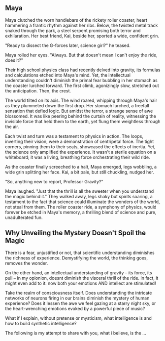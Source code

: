 ## Maya 
Maya clutched the worn handlebars of the rickety roller coaster, heart hammering a frantic rhythm against her ribs. Below, the twisted metal track snaked through the park, a steel serpent promising both terror and exhilaration. Her best friend, Kai, beside her, sported a wide, confident grin.

"Ready to dissect the G-forces later, science girl?" he teased.

Maya rolled her eyes. "Always. But that doesn't mean I can't enjoy the ride, does it?"

Their high school physics class had recently delved into gravity, its formulas and calculations etched into Maya's mind. Yet, the intellectual understanding couldn't diminish the primal fear bubbling in her stomach as the coaster lurched forward. The first climb, agonizingly slow, stretched out the anticipation. Then, the crest.

The world tilted on its axis. The wind roared, whipping through Maya's hair as they plummeted down the first drop. Her stomach lurched, a freefall sensation that defied logic. But amidst the terror, a strange sense of awe blossomed. It was like peering behind the curtain of reality, witnessing the invisible force that held them to the earth, yet flung them weightless through the air.

Each twist and turn was a testament to physics in action. The loops, inverting their vision, were a demonstration of centripetal force. The tight corners, pinning them to their seats, showcased the effects of inertia. Yet, the science only amplified the experience. It wasn't a sterile equation on a whiteboard; it was a living, breathing force orchestrating their wild ride.

As the coaster finally screeched to a halt, Maya emerged, legs wobbling, a wide grin splitting her face. Kai, a bit pale, but still chuckling, nudged her.

"So, anything new to report, Professor Gravity?"

Maya laughed. "Just that the thrill is all the sweeter when you understand the magic behind it."  They walked away, legs shaky but spirits soaring, a testament to the fact that science could illuminate the wonders of the world, not steal from them. The roller coaster ride, a symphony of physics, would forever be etched in Maya's memory, a thrilling blend of science and pure, unadulterated fun.      



## Why Unveiling the Mystery Doesn't Spoil the Magic

There is a fear, unjustified or not, that scientific understanding diminishes the richness of experience. Demystifying the world, the thinking goes, removes the wonder. 

On the other hand, an intellectual understanding of gravity – its force, its pull – in my opionion, doesnt diminish the visceral thrill of the ride. In fact, it might even add to it: now both your emotions AND intellect are stimulated!

Take the realm of consciousness itself.
Does understanding the intricate networks of neurons firing in our brains diminish the mystery of human experience? Does it lessen the awe we feel gazing at a starry night sky, or the heart-wrenching emotions evoked by a powerful piece of music? 

What if I explain, without pretense or mysticism, what intelligence is and how to build synthetic intelligence? 

The following is my attempt to share with you, what i believe, is the ...

